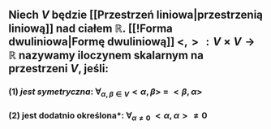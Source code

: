 ## Niech $V$ będzie [[Przestrzeń liniowa|przestrzenią liniową]] nad ciałem $\mathbb{R}$. [[!Forma dwuliniowa|Formę dwuliniową]] $<,>: V \times V \rightarrow \mathbb{R}$ nazywamy **iloczynem skalarnym** na przestrzeni $V$, jeśli:
###  (1) *jest symetryczna*: $\forall_{\alpha,\beta \in V} <\alpha,\beta>\:=\:<\beta,\alpha>$
### (2) jest dodatnio określona*: $\forall_{\alpha \neq 0}\: <\alpha,\alpha> \neq 0$
